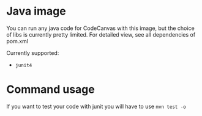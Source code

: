 # Java image

You can run any java code for CodeCanvas with this image, but the choice of libs is currently pretty limited. For detailed view, see all dependencies of pom.xml

Currently supported:
- `junit4`


# Command usage

If you want to test your code with junit you will have to use `mvn test -o`